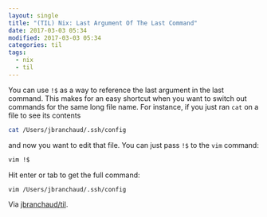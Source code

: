 ```yaml
---
layout: single
title: "(TIL) Nix: Last Argument Of The Last Command"
date: 2017-03-03 05:34
modified: 2017-03-03 05:34
categories: til
tags:
  - nix
  - til
---
```


You can use `!$` as a way to reference the last argument in the last
command. This makes for an easy shortcut when you want to switch out
commands for the same long file name. For instance, if you just ran `cat` on
a file to see its contents

```bash
cat /Users/jbranchaud/.ssh/config
```

and now you want to edit that file. You can just pass `!$` to the `vim`
command:

```bash
vim !$
```

Hit enter or tab to get the full command:

```bash
vim /Users/jbranchaud/.ssh/config
```

Via [jbranchaud/til](https://github.com/jbranchaud/til).
